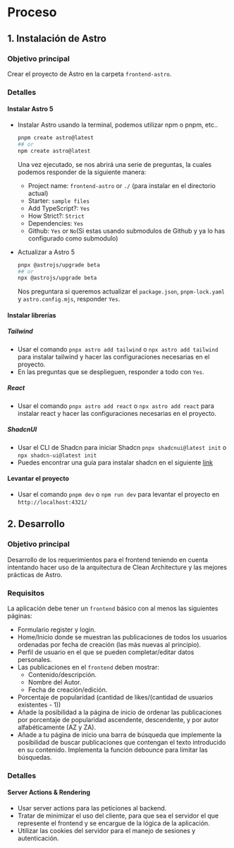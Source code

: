 # Proceso
## 1. Instalación de Astro
### Objetivo principal
Crear el proyecto de Astro en la carpeta `frontend-astro`.
### Detalles
#### Instalar Astro 5
- Instalar Astro usando la terminal, podemos utilizar npm o pnpm, etc..
    ```bash
    pnpm create astro@latest
    ## or
    npm create astro@latest
    ```	

    Una vez ejecutado, se nos abrirá una serie de preguntas, la cuales podemos responder de la siguiente manera:

    - Project name: `frontend-astro` or `./` (para instalar en el directorio actual)
    - Starter: `sample files`
    - Add TypeScript?: `Yes`
    - How Strict?: `Strict`
    - Dependencies: `Yes`
    - Github: `Yes` or `No`(Si estas usando submodulos de Github y ya lo has configurado como submodulo)

- Actualizar a Astro 5
    ```bash
    pnpx @astrojs/upgrade beta
    ## or
    npx @astrojs/upgrade beta
    ```

    Nos preguntara si queremos actualizar el `package.json`, `pnpm-lock.yaml` y `astro.config.mjs`, responder `Yes`.

#### Instalar librerías
##### Tailwind
- Usar el comando `pnpx astro add tailwind` o `npx astro add tailwind` para instalar tailwind y hacer las configuraciones necesarias en el proyecto.
- En las preguntas que se desplieguen, responder a todo con `Yes`.
##### React
- Usar el comando `pnpx astro add react` o `npx astro add react` para instalar react y hacer las configuraciones necesarias en el proyecto.
##### ShadcnUI
- Usar el CLI de Shadcn para iniciar Shadcn `pnpx shadcnui@latest init` o `npx shadcn-ui@latest init`
- Puedes encontrar una guía para instalar shadcn en el siguiente [link](https://ui.shadcn.com/docs/installation/astro)

#### Levantar el proyecto
- Usar el comando `pnpm dev` o `npm run dev` para levantar el proyecto en `http://localhost:4321/`
## 2. Desarrollo 
### Objetivo principal
Desarrollo de los requerimientos para el frontend teniendo en cuenta intentando hacer uso de la arquitectura de Clean Architecture y las mejores prácticas de Astro.
### Requisitos
La aplicación debe tener un `frontend` básico con al menos las siguientes páginas:
- Formulario register y login.
- Home/Inicio donde se muestran las publicaciones de todos los usuarios ordenadas por fecha de creación (las más nuevas al principio).
- Perfil de usuario en el que se pueden completar/editar datos personales.
- Las publicaciones en el `frontend` deben mostrar:
    - Contenido/descripción.
    - Nombre del Autor.
    - Fecha de creación/edición.
- Porcentaje de popularidad (cantidad de likes/(cantidad de usuarios existentes - 1))
- Añade la posibilidad a la página de inicio de ordenar las publicaciones por porcentaje de popularidad ascendente, descendente, y por autor alfabéticamente (AZ y ZA).
- Añade a tu página de inicio una barra de búsqueda que implemente la posibilidad de buscar publicaciones que contengan el texto introducido en su contenido. Implementa la función debounce para limitar las búsquedas.
### Detalles
#### Server Actions & Rendering
- Usar server actions para las peticiones al backend.
- Tratar de minimizar el uso del cliente, para que sea el servidor el que represente el frontend y se encargue de la lógica de la aplicación.
- Utilizar las cookies del servidor para el manejo de sesiones y autenticación.



